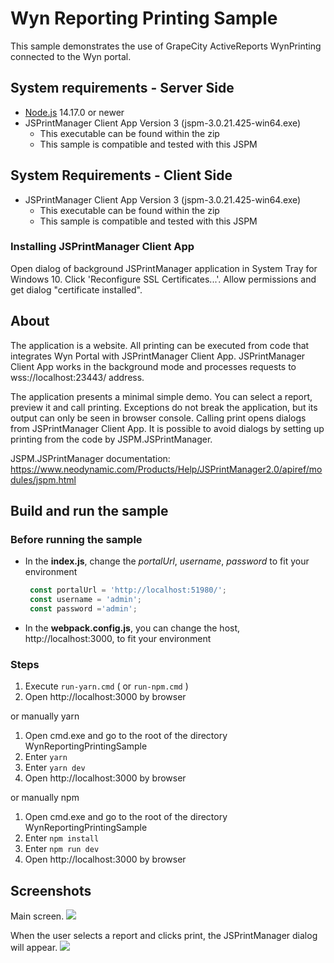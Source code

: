 # Wyn Reporting Printing Sample

This sample demonstrates the use of GrapeCity ActiveReports WynPrinting connected to the Wyn portal.

## System requirements - Server Side
 * [Node.js](https://nodejs.org/en/download/) 14.17.0 or newer
 * JSPrintManager Client App Version 3 (jspm-3.0.21.425-win64.exe)
   * This executable can be found within the zip
   * This sample is compatible and tested with this JSPM  
  
## System Requirements - Client Side
* JSPrintManager Client App Version 3 (jspm-3.0.21.425-win64.exe)
   * This executable can be found within the zip
   * This sample is compatible and tested with this JSPM  
### Installing JSPrintManager Client App

Open dialog of background JSPrintManager application in System Tray for Windows 10. Click 'Reconfigure SSL Certificates...'. Allow permissions and get dialog "certificate installed".

## About

The application is a website. All printing can be executed from code that integrates Wyn Portal with JSPrintManager Client App. JSPrintManager Client App works in the background mode and processes requests to wss://localhost:23443/ address.

The application  presents a minimal simple demo. You can select a report, preview it and call printing. Exceptions do not break the application, but its output can only be seen in browser console. Calling print opens dialogs from JSPrintManager Client App. It is possible to avoid dialogs by setting up printing from the code by JSPM.JSPrintManager.

JSPM.JSPrintManager documentation:
https://www.neodynamic.com/Products/Help/JSPrintManager2.0/apiref/modules/jspm.html

## Build and run the sample

### Before running the sample

* In the **index.js**, change the *portalUrl*, *username*, *password* to fit your environment
   ```js
    const portalUrl = 'http://localhost:51980/';
    const username = 'admin';
    const password ='admin';
    ```
* In the **webpack.config.js**, you can change the host, http://localhost:3000, to fit your environment

### Steps
1. Execute `run-yarn.cmd` ( or `run-npm.cmd` )
2. Open http://localhost:3000 by browser

or manually yarn

1. Open cmd.exe and go to the root of the directory WynReportingPrintingSample
2. Enter `yarn`
3. Enter `yarn dev`
4. Open http://localhost:3000 by browser

or manually npm

1. Open cmd.exe and go to the root of the directory WynReportingPrintingSample
2. Enter `npm install`
4. Enter `npm run dev`
5. Open http://localhost:3000 by browser

## Screenshots
Main screen. 
![](/screenshots/2021-06-25-14-57-54.png)

When the user selects a report and clicks print, the JSPrintManager dialog will appear.
![](/screenshots/2021-06-25-14-59-11.png)